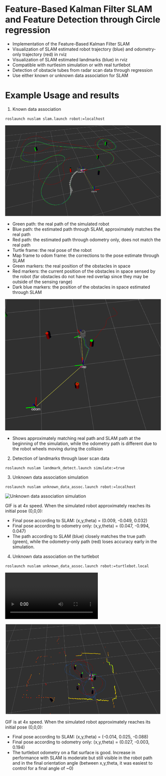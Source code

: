 # Feature-Based Kalman Filter SLAM and Feature Detection through Circle regression
* Implementation of the Feature-Based Kalman Filter SLAM
* Visualization of SLAM estimated robot trajectory (blue) and odometry-only trajectory (red) in rviz
* Visualization of SLAM estimated landmarks (blue) in rviz
* Compatible with nurtlesim simulation or with real turtlebot
* Detection of obstacle tubes from radar scan data through regression
* Use either known or unknown data association for SLAM
# Example Usage and results
1. Known data association
```
roslaunch nuslam slam.launch robot:=localhost
```
![Sample simulation](images/sim1.png)
* Green path: the real path of the simulated robot
* Blue path: the estimated path through SLAM, approximately matches the real path
* Red path: the estimated path through odometry only, does not match the real path
* Turtle frame: the real pose of the robot
* Map frame to odom frame: the corrections to the pose estimate through SLAM
* Green markers: the real position of the obstacles in space
* Red markers: the current position of the obstacles in space sensed by the robot (far obstacles do not have red overlap since they may be outside of the sensing range)
* Dark blue markers: the position of the obstacles in space estimated through SLAM

![Collision simulation](images/sim2.png)
* Shows approximately matching real path and SLAM path at the beginning of the simulation, while the odometry path is different due to the robot wheels moving during the collision

2. Detection of landmarks through laser scan data
```
roslaunch nuslam landmark_detect.launch simulate:=true
```

3. Unknown data association simulation
```
roslaunch nuslam unknown_data_assoc.launch robot:=localhost
```
![Unknown data association simulation](images/unknown_assoc_sim.gif)

GIF is at 4x speed. When the simulated robot approximately reaches its initial pose (0,0,0):
* Final pose according to SLAM: (x,y,theta) = (0.009, -0.049, 0.032)
* Final pose according to odometry only: (x,y,theta) = (0.047, -0.994, 0.047) 
* The path according to SLAM (blue) closely matches the true path (green), while the odometry-only path (red) loses accuracy early in the simulation.

4. Unknown data association on the turtlebot
```
roslaunch nuslam unknown_data_assoc.launch robot:=turtlebot.local
```
![Unknown data association robot](images/unknown_assoc_robot.mp4)

![Unknown data association rviz](images/unknown_assoc_rviz.png)

GIF is at 4x speed. When the simulated robot approximately reaches its initial pose (0,0,0):
* Final pose according to SLAM: (x,y,theta) = (-0.014, 0.025, -0.088)
* Final pose according to odometry only: (x,y,theta) = (0.027, -0.003, 0.194)
* The turtlebot odometry on a flat surface is good. Increase in performance with SLAM is moderate but still visible in the robot path and in the final orientation angle (between x,y,theta, it was easiest to control for a final angle of ~0)


